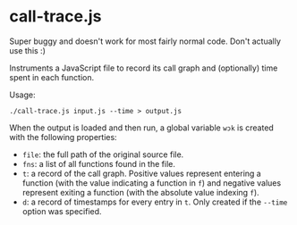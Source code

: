 # call-trace.js

Super buggy and doesn't work for most fairly normal code. Don't actually use this :)

Instruments a JavaScript file to record its call graph and (optionally) time spent in each function.

Usage:
```
./call-trace.js input.js --time > output.js
```

When the output is loaded and then run, a global variable `wɔk` is created with the following properties:
- `file`: the full path of the original source file.
- `fns`: a list of all functions found in the file.
- `t`: a record of the call graph. Positive values represent entering a function (with the value indicating a function in `f`) and negative values represent exiting a function (with the absolute value indexing `f`).
- `d`: a record of timestamps for every entry in `t`. Only created if the `--time` option was specified.
